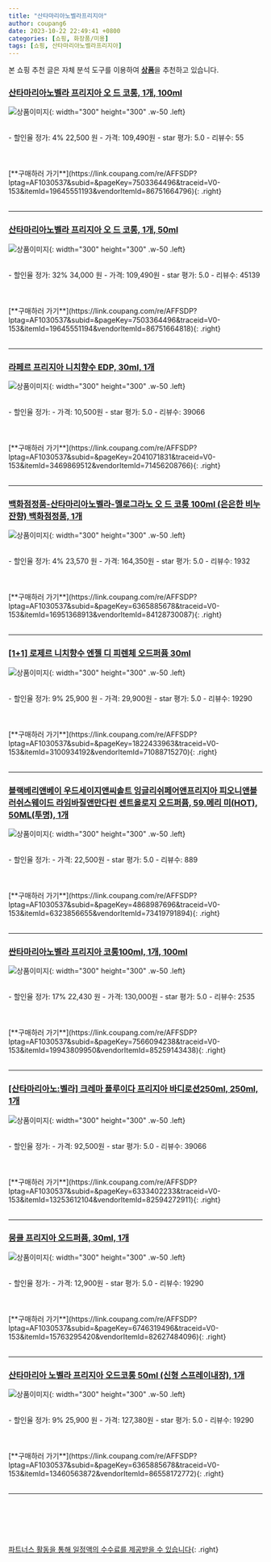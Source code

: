```yaml
---
title: "산타마리아노벨라프리지아"
author: coupang6
date: 2023-10-22 22:49:41 +0800
categories: [쇼핑, 화장품/미용]
tags: [쇼핑, 산타마리아노벨라프리지아]
---
```


본 쇼핑 추천 글은 자체 분석 도구를 이용하여 [**상품**](https://link.coupang.com/a/bao1ui)을 추천하고 있습니다.

### [산타마리아노벨라 프리지아 오 드 코롱, 1개, 100ml](https://link.coupang.com/re/AFFSDP?lptag=AF1030537&subid=&pageKey=7503364496&traceid=V0-153&itemId=19645551193&vendorItemId=86751664796)

![상품이미지](https://thumbnail6.coupangcdn.com/thumbnails/remote/230x230ex/image/vendor_inventory/0614/a88dbed0fadf3f386af0d8a829c2954adb4cb96b6d540434e88f13d00cf1.jpg){: width="300" height="300" .w-50 .left}


<br>
- 할인율 정가: 4%  22,500   원
- 가격: 109,490원
- star 평가: 5.0
- 리뷰수: 55
<br>
<br>
<br>
<br>
[**구매하러 가기**](https://link.coupang.com/re/AFFSDP?lptag=AF1030537&subid=&pageKey=7503364496&traceid=V0-153&itemId=19645551193&vendorItemId=86751664796){: .right}
<br>
<br>

---

### [산타마리아노벨라 프리지아 오 드 코롱, 1개, 50ml](https://link.coupang.com/re/AFFSDP?lptag=AF1030537&subid=&pageKey=7503364496&traceid=V0-153&itemId=19645551194&vendorItemId=86751664818)

![상품이미지](https://thumbnail10.coupangcdn.com/thumbnails/remote/230x230ex/image/vendor_inventory/f3a2/6bca65d5d7a6f8295ed6392a3ca7c8d34fd5fa8856241ab2418c8f33358e.jpg){: width="300" height="300" .w-50 .left}


<br>
- 할인율 정가: 32%  34,000   원
- 가격: 109,490원
- star 평가: 5.0
- 리뷰수: 45139
<br>
<br>
<br>
<br>
[**구매하러 가기**](https://link.coupang.com/re/AFFSDP?lptag=AF1030537&subid=&pageKey=7503364496&traceid=V0-153&itemId=19645551194&vendorItemId=86751664818){: .right}
<br>
<br>

---

### [라페르 프리지아 니치향수 EDP, 30ml, 1개](https://link.coupang.com/re/AFFSDP?lptag=AF1030537&subid=&pageKey=2041071831&traceid=V0-153&itemId=3469869512&vendorItemId=71456208766)

![상품이미지](https://thumbnail6.coupangcdn.com/thumbnails/remote/230x230ex/image/retail/images/4695615309257881-f5cab551-25ad-4411-ae54-1d9d9242a3e0.jpg){: width="300" height="300" .w-50 .left}


<br>
- 할인율 정가: 
- 가격: 10,500원
- star 평가: 5.0
- 리뷰수: 39066
<br>
<br>
<br>
<br>
[**구매하러 가기**](https://link.coupang.com/re/AFFSDP?lptag=AF1030537&subid=&pageKey=2041071831&traceid=V0-153&itemId=3469869512&vendorItemId=71456208766){: .right}
<br>
<br>

---

### [백화점정품-산타마리아노벨라-멜로그라노 오 드 코롱 100ml (은은한 비누잔향) 백화점정품, 1개](https://link.coupang.com/re/AFFSDP?lptag=AF1030537&subid=&pageKey=6365885678&traceid=V0-153&itemId=16951368913&vendorItemId=84128730087)

![상품이미지](https://thumbnail6.coupangcdn.com/thumbnails/remote/230x230ex/image/vendor_inventory/5b38/8b1115fe4b17c02bd9d54566e7976e863c4459146e8e6474c5ed364ffc8c.jpg){: width="300" height="300" .w-50 .left}


<br>
- 할인율 정가: 4%  23,570   원
- 가격: 164,350원
- star 평가: 5.0
- 리뷰수: 1932
<br>
<br>
<br>
<br>
[**구매하러 가기**](https://link.coupang.com/re/AFFSDP?lptag=AF1030537&subid=&pageKey=6365885678&traceid=V0-153&itemId=16951368913&vendorItemId=84128730087){: .right}
<br>
<br>

---

### [[1+1] 로제르 니치향수 엔젤 디 피렌체 오드퍼퓸 30ml](https://link.coupang.com/re/AFFSDP?lptag=AF1030537&subid=&pageKey=1822433963&traceid=V0-153&itemId=3100934192&vendorItemId=71088715270)

![상품이미지](https://thumbnail8.coupangcdn.com/thumbnails/remote/230x230ex/image/vendor_inventory/486d/1b282488fe43f814a68bf51548b3ead071c58eea61ab390ae1d23705b6a1.jpg){: width="300" height="300" .w-50 .left}


<br>
- 할인율 정가: 9%  25,900   원
- 가격: 29,900원
- star 평가: 5.0
- 리뷰수: 19290
<br>
<br>
<br>
<br>
[**구매하러 가기**](https://link.coupang.com/re/AFFSDP?lptag=AF1030537&subid=&pageKey=1822433963&traceid=V0-153&itemId=3100934192&vendorItemId=71088715270){: .right}
<br>
<br>

---

### [블랙베리앤베이 우드세이지앤씨솔트 잉글리쉬페어앤프리지아 피오니앤블러쉬스웨이드 라임바질앤만다린 센트올로지 오드퍼퓸, 59.메리 미(HOT), 50ML(투명), 1개](https://link.coupang.com/re/AFFSDP?lptag=AF1030537&subid=&pageKey=4868987696&traceid=V0-153&itemId=6323856655&vendorItemId=73419791894)

![상품이미지](https://thumbnail7.coupangcdn.com/thumbnails/remote/230x230ex/image/vendor_inventory/9357/6010077900530e5691d4a817baf6e76cb24bfc0c1eaa8e4524e6accd2253.jpg){: width="300" height="300" .w-50 .left}


<br>
- 할인율 정가: 
- 가격: 22,500원
- star 평가: 5.0
- 리뷰수: 889
<br>
<br>
<br>
<br>
[**구매하러 가기**](https://link.coupang.com/re/AFFSDP?lptag=AF1030537&subid=&pageKey=4868987696&traceid=V0-153&itemId=6323856655&vendorItemId=73419791894){: .right}
<br>
<br>

---

### [싼타마리아노벨라 프리지아 코롱100ml, 1개, 100ml](https://link.coupang.com/re/AFFSDP?lptag=AF1030537&subid=&pageKey=7566094238&traceid=V0-153&itemId=19943809950&vendorItemId=85259143438)

![상품이미지](https://thumbnail7.coupangcdn.com/thumbnails/remote/230x230ex/image/vendor_inventory/a2d5/e2085da9c4620ffecce097cc097ada12e466dca9ed8e5d3bff6f501119da.jpg){: width="300" height="300" .w-50 .left}


<br>
- 할인율 정가: 17%  22,430   원
- 가격: 130,000원
- star 평가: 5.0
- 리뷰수: 2535
<br>
<br>
<br>
<br>
[**구매하러 가기**](https://link.coupang.com/re/AFFSDP?lptag=AF1030537&subid=&pageKey=7566094238&traceid=V0-153&itemId=19943809950&vendorItemId=85259143438){: .right}
<br>
<br>

---

### [[산타마리아노:벨라] 크레마 플루이다 프리지아 바디로션250ml, 250ml, 1개](https://link.coupang.com/re/AFFSDP?lptag=AF1030537&subid=&pageKey=6333402233&traceid=V0-153&itemId=13253612104&vendorItemId=82594272911)

![상품이미지](https://thumbnail8.coupangcdn.com/thumbnails/remote/230x230ex/image/vendor_inventory/ed61/eb95e94dd0bcaaa205b070d04be372860cb60e6fbc8c2d5cafd56c718e79.jpg){: width="300" height="300" .w-50 .left}


<br>
- 할인율 정가: 
- 가격: 92,500원
- star 평가: 5.0
- 리뷰수: 39066
<br>
<br>
<br>
<br>
[**구매하러 가기**](https://link.coupang.com/re/AFFSDP?lptag=AF1030537&subid=&pageKey=6333402233&traceid=V0-153&itemId=13253612104&vendorItemId=82594272911){: .right}
<br>
<br>

---

### [뭉클 프리지아 오드퍼퓸, 30ml, 1개](https://link.coupang.com/re/AFFSDP?lptag=AF1030537&subid=&pageKey=6746319496&traceid=V0-153&itemId=15763295420&vendorItemId=82627484096)

![상품이미지](https://thumbnail10.coupangcdn.com/thumbnails/remote/230x230ex/image/retail/images/5921173046309656-e34dbc4e-ce56-4104-a976-1542c31222bb.jpg){: width="300" height="300" .w-50 .left}


<br>
- 할인율 정가: 
- 가격: 12,900원
- star 평가: 5.0
- 리뷰수: 19290
<br>
<br>
<br>
<br>
[**구매하러 가기**](https://link.coupang.com/re/AFFSDP?lptag=AF1030537&subid=&pageKey=6746319496&traceid=V0-153&itemId=15763295420&vendorItemId=82627484096){: .right}
<br>
<br>

---

### [산타마리아 노벨라 프리지아 오드코롱 50ml (신형 스프레이내장), 1개](https://link.coupang.com/re/AFFSDP?lptag=AF1030537&subid=&pageKey=6365885678&traceid=V0-153&itemId=13460563872&vendorItemId=86558172772)

![상품이미지](https://thumbnail8.coupangcdn.com/thumbnails/remote/230x230ex/image/vendor_inventory/1121/464b8c1beaca85167ddfc91061cfc6d30ca9a35ace93e9fea4f7c7eab4af.jpeg){: width="300" height="300" .w-50 .left}


<br>
- 할인율 정가: 9%  25,900   원
- 가격: 127,380원
- star 평가: 5.0
- 리뷰수: 19290
<br>
<br>
<br>
<br>
[**구매하러 가기**](https://link.coupang.com/re/AFFSDP?lptag=AF1030537&subid=&pageKey=6365885678&traceid=V0-153&itemId=13460563872&vendorItemId=86558172772){: .right}
<br>
<br>

---
<br><br><br><br><br> [파트너스 활동을 통해 일정액의 수수료를 제공받을 수 있습니다](https://link.coupang.com/a/bao1ui){: .right}